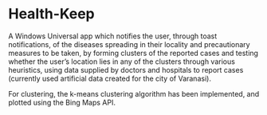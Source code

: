 # Health-Keep
A Windows Universal app which notifies the user, through toast notifications, of the diseases spreading in their locality and precautionary measures to be taken, by forming clusters of the reported cases and testing whether the user’s location lies in any of the clusters through various heuristics, using data supplied by doctors and hospitals to report cases (currently used artificial data created for the city of Varanasi).

For clustering, the k-means clustering algorithm has been implemented, and plotted using the Bing Maps API.
